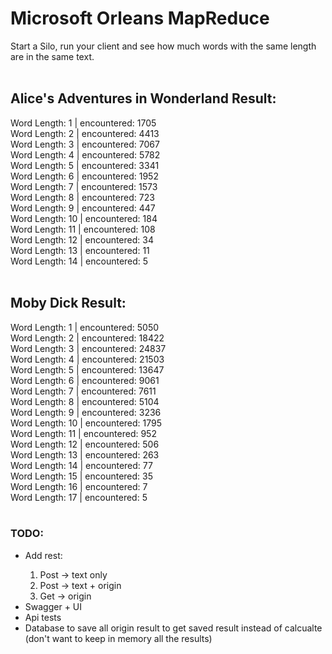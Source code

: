 # Microsoft Orleans MapReduce

Start a Silo, run your client and see how much words with the same length are in the same text.<br>
<br>
## Alice's Adventures in Wonderland Result:
Word Length: 1 | encountered: 1705<br>
Word Length: 2 | encountered: 4413<br>
Word Length: 3 | encountered: 7067<br>
Word Length: 4 | encountered: 5782<br>
Word Length: 5 | encountered: 3341<br>
Word Length: 6 | encountered: 1952<br>
Word Length: 7 | encountered: 1573<br>
Word Length: 8 | encountered: 723<br>
Word Length: 9 | encountered: 447<br>
Word Length: 10 | encountered: 184<br>
Word Length: 11 | encountered: 108<br>
Word Length: 12 | encountered: 34<br>
Word Length: 13 | encountered: 11<br>
Word Length: 14 | encountered: 5<br>
<br>
## Moby Dick Result:
Word Length: 1 | encountered: 5050<br>
Word Length: 2 | encountered: 18422<br>
Word Length: 3 | encountered: 24837<br>
Word Length: 4 | encountered: 21503<br>
Word Length: 5 | encountered: 13647<br>
Word Length: 6 | encountered: 9061<br>
Word Length: 7 | encountered: 7611<br>
Word Length: 8 | encountered: 5104<br>
Word Length: 9 | encountered: 3236<br>
Word Length: 10 | encountered: 1795<br>
Word Length: 11 | encountered: 952<br>
Word Length: 12 | encountered: 506<br>
Word Length: 13 | encountered: 263<br>
Word Length: 14 | encountered: 77<br>
Word Length: 15 | encountered: 35<br>
Word Length: 16 | encountered: 7<br>
Word Length: 17 | encountered: 5<br>
<br>
### TODO:
<ul>
  <li>Add rest:</li>
  <ol>
    <li>Post -> text only</li>
    <li>Post -> text + origin</li>
    <li>Get -> origin</li>
  </ol>
  <li>Swagger + UI</li>
  <li>Api tests</li>
  <li>Database to save all origin result to get saved result instead of calcualte (don't want to keep in memory all the results)</li>
</ul>
